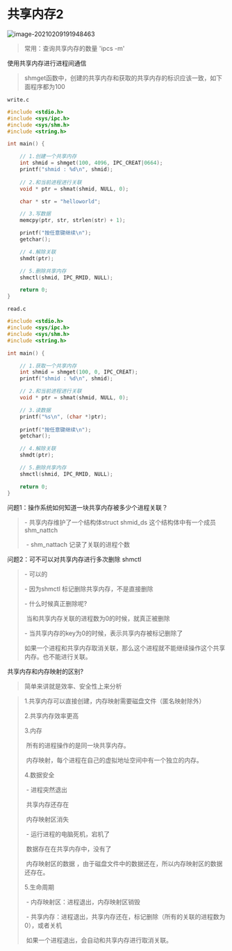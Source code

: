 # 共享内存2

![image-20210209191948463](https://gitee.com/suyunzzz/img/raw/master/img/20210209191948.png)

> 常用：查询共享内存的数量  'ipcs -m'

使用共享内存进行进程间通信

> shmget函数中，创建的共享内存和获取的共享内存的标识应该一致，如下面程序都为100

`write.c`

```cpp
#include <stdio.h>
#include <sys/ipc.h>
#include <sys/shm.h>
#include <string.h>

int main() {    

    // 1.创建一个共享内存
    int shmid = shmget(100, 4096, IPC_CREAT|0664);
    printf("shmid : %d\n", shmid);
    
    // 2.和当前进程进行关联
    void * ptr = shmat(shmid, NULL, 0);

    char * str = "helloworld";

    // 3.写数据
    memcpy(ptr, str, strlen(str) + 1);

    printf("按任意键继续\n");
    getchar();

    // 4.解除关联
    shmdt(ptr);

    // 5.删除共享内存
    shmctl(shmid, IPC_RMID, NULL);

    return 0;
}
```

`read.c`

```cpp
#include <stdio.h>
#include <sys/ipc.h>
#include <sys/shm.h>
#include <string.h>

int main() {    

    // 1.获取一个共享内存
    int shmid = shmget(100, 0, IPC_CREAT);
    printf("shmid : %d\n", shmid);

    // 2.和当前进程进行关联
    void * ptr = shmat(shmid, NULL, 0);

    // 3.读数据
    printf("%s\n", (char *)ptr);
    
    printf("按任意键继续\n");
    getchar();

    // 4.解除关联
    shmdt(ptr);

    // 5.删除共享内存
    shmctl(shmid, IPC_RMID, NULL);

    return 0;
}
```



问题1：操作系统如何知道一块共享内存被多少个进程关联？

> \- 共享内存维护了一个结构体struct shmid_ds 这个结构体中有一个成员 shm_nattch
>
>​	  \- shm_nattach 记录了关联的进程个数



问题2：可不可以对共享内存进行多次删除 shmctl

>  \- 可以的
>
>  \- 因为shmctl 标记删除共享内存，不是直接删除
>
>  \- 什么时候真正删除呢?
>
>​    当和共享内存关联的进程数为0的时候，就真正被删除
>
>  \- 当共享内存的key为0的时候，表示共享内存被标记删除了
>
>​    如果一个进程和共享内存取消关联，那么这个进程就不能继续操作这个共享内存。也不能进行关联。



  共享内存和内存映射的区别?

> 简单来讲就是效率、安全性上来分析

>  1.共享内存可以直接创建，内存映射需要磁盘文件（匿名映射除外）
>
>  2.共享内存效率更高
>
>  3.内存
>
>​    所有的进程操作的是同一块共享内存。
>
>​    内存映射，每个进程在自己的虚拟地址空间中有一个独立的内存。
>
>  4.数据安全
>
>​    \- 进程突然退出
>
>​      共享内存还存在
>
>​      内存映射区消失
>
>​    \- 运行进程的电脑死机，宕机了
>
>​      数据存在在共享内存中，没有了
>
>​      内存映射区的数据 ，由于磁盘文件中的数据还在，所以内存映射区的数据还存在。
>
>
>
>  5.生命周期
>
>​    \- 内存映射区：进程退出，内存映射区销毁
>
>​    \- 共享内存：进程退出，共享内存还在，标记删除（所有的关联的进程数为0），或者关机
>
>​      如果一个进程退出，会自动和共享内存进行取消关联。

